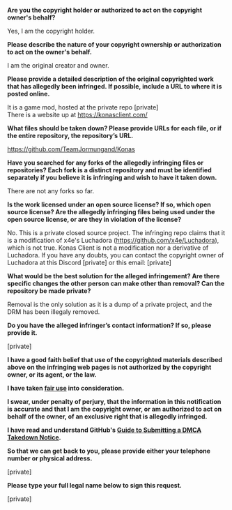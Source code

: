 **Are you the copyright holder or authorized to act on the copyright owner's behalf?**

Yes, I am the copyright holder.

**Please describe the nature of your copyright ownership or authorization to act on the owner's behalf.**

I am the original creator and owner.

**Please provide a detailed description of the original copyrighted work that has allegedly been infringed. If possible, include a URL to where it is posted online.**

It is a game mod, hosted at the private repo [private]  
There is a website up at https://konasclient.com/

**What files should be taken down? Please provide URLs for each file, or if the entire repository, the repository’s URL.**

https://github.com/TeamJormungand/Konas

**Have you searched for any forks of the allegedly infringing files or repositories? Each fork is a distinct repository and must be identified separately if you believe it is infringing and wish to have it taken down.**

There are not any forks so far.

**Is the work licensed under an open source license? If so, which open source license? Are the allegedly infringing files being used under the open source license, or are they in violation of the license?**

No. This is a private closed source project. The infringing repo claims that it is a modification of x4e's Luchadora (https://github.com/x4e/Luchadora), which is not true. Konas Client is not a modification nor a derivative of Luchadora. If you have any doubts, you can contact the copyright owner of Luchadora at this Discord [private] or this email: [private]

**What would be the best solution for the alleged infringement? Are there specific changes the other person can make other than removal? Can the repository be made private?**

Removal is the only solution as it is a dump of a private project, and the DRM has been illegaly removed.

**Do you have the alleged infringer’s contact information? If so, please provide it.**

[private]

**I have a good faith belief that use of the copyrighted materials described above on the infringing web pages is not authorized by the copyright owner, or its agent, or the law.**

**I have taken <a href="https://www.lumendatabase.org/topics/22">fair use</a> into consideration.**

**I swear, under penalty of perjury, that the information in this notification is accurate and that I am the copyright owner, or am authorized to act on behalf of the owner, of an exclusive right that is allegedly infringed.**

**I have read and understand GitHub's <a href="https://docs.github.com/articles/guide-to-submitting-a-dmca-takedown-notice/">Guide to Submitting a DMCA Takedown Notice</a>.**

**So that we can get back to you, please provide either your telephone number or physical address.**

[private]

**Please type your full legal name below to sign this request.**

[private]
